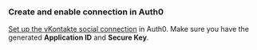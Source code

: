 ### Create and enable connection in Auth0
[Set up the vKontakte social connection](/dashboard/guides/connections/set-up-connections-social) in Auth0. Make sure you have the generated **Application ID** and **Secure Key**.
